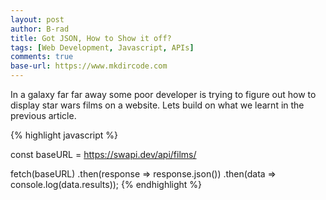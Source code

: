 ```yaml
---
layout: post
author: B-rad
title: Got JSON, How to Show it off?
tags: [Web Development, Javascript, APIs]
comments: true
base-url: https://www.mkdircode.com
---
```


In a galaxy far far away some poor developer is trying to figure out how to 
display star wars films on a website. Lets build on what we learnt in the previous article.

{% highlight javascript %}

const baseURL = https://swapi.dev/api/films/

fetch(baseURL)
.then(response => response.json())
.then(data => console.log(data.results));
{% endhighlight %}